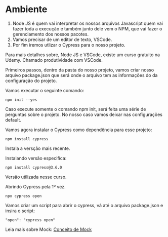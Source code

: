  # Ambiente 
 1. Node JS é quem vai interpretar os nossos arquivos Javascript quem vai  fazer toda a execução e também junto dele vem o NPM, que vai fazer o gerenciamento dos nossos pacotes.
 2. Vamos precisar de um editor de texto, VSCode.
 3. Por fim iremos utlizar o Cypress para o nosso projeto.

Para mais detalhes sobre, Node JS e VSCode, existe um curso gratuito na Udemy. Chamado produtividade com VSCode.

Primeiros passos, dentro da pasta do nosso projeto, vamos criar nosso arquivo package.json que será onde o arquivo tem as informações do da configuração do projeto.

Vamos executar o seguinte comando:

```
npm init --yes
```

Caso execute somente o comando npm init, será feita uma série de perguntas sobre o projeto. No nosso caso vamos deixar nas configurações default.

Vamos agora instalar o Cypress como dependência para esse projeto:

```
npm install cypress
```
Instala a versção mais recente.

Instalando versão especifíca:

```
npm install cypress@3.6.0
```
Versão utilizada nesse curso.

Abrindo Cypress pela 1º vez.
```
npx cypress open
```
Vamos criar um script para abrir o cypress, vá até o arquivo package.json e insira o script:
```
"open": "cypress open"
```
Leia mais sobre Mock: [Conceito de Mock](https://github.com/Fabricioperrone/curso-cypress/commit/3a1f28ba37f43b46c44f1adfa7c8e11a89a1a9f6)

